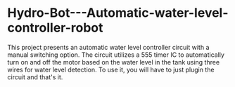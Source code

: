 # Hydro-Bot---Automatic-water-level-controller-robot
This project presents an automatic water level controller circuit with a manual switching option. The circuit utilizes a 555 timer IC to automatically turn on and off the motor based on the water level in the tank using three wires for water level detection. To use it, you will have to just plugin the circuit and that's it.
